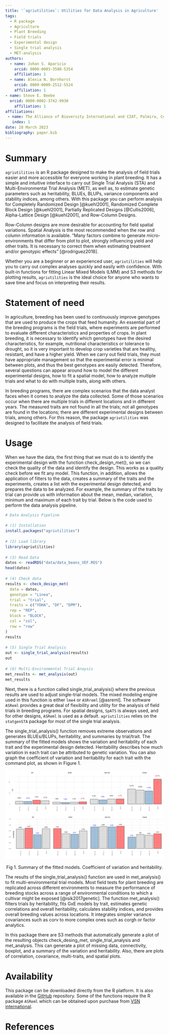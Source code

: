 ```yaml
---
title: '`agriutilities`: Utilities for Data Analysis in Agriculture' 
tags:
  - R package
  - Agriculture
  - Plant Breeding
  - Field trials
  - Experimental design
  - Single trial analysis
  - MET-analysis
authors:
  - name: Johan S. Aparicio
    orcid: 0000-0003-3580-5354
    affiliation: 1
  - name: Alexia N. Bornhorst
    orcid: 0009-0009-2512-5524
    affiliation: 1
- name: Steve E. Beebe
  orcid: 0000-0002-3742-9930
    affiliation: 1
affiliations:
 - name: The Alliance of Bioversity International and CIAT, Palmira, Colombia
   index: 1
date: 28 March 2023
bibliography: paper.bib
---
```


# Summary

`agriutilities` is an R package designed to make the analysis of field trials easier and more accessible for everyone working in plant breeding. It has a simple and intuitive interface to carry out Single Trial Analysis (STA) and Multi-Environmental Trial Analysis (MET), as well as, to estimate genetic parameters such as heritability, BLUEs, BLUPs, variance components and stability indices, among others. With this package you can perform analysis for Completely Randomized Design [@kuehl2001], Randomized Complete Block Design [@kuehl2001], Partially Replicated Designs [@Cullis2006], Alpha-Lattice Design [@kuehl2001], and Row-Column Designs.

Row-Column designs are more desirable for accounting for field spatial variations. Spatial Analysis is the most recommended when the row and column information is available. “Many factors combine to generate micro-environments that differ from plot to plot, strongly influencing yield and other traits. It is necessary to correct them when estimating treatment and/or genotypic effects” [@rodriguez2018]. 

Whether you are a beginner or an experienced user, `agriutilities` will help you to carry out complex analyses quickly and easily with confidence. With built-in functions for fitting Linear Mixed Models (LMM) and S3 methods for plotting results, `agriutilities` is the ideal choice for anyone who wants to save time and focus on interpreting their results. 

# Statement of need

In agriculture, breeding has been used to continuously improve genotypes that are used to produce the crops that feed humanity. An essential part of the breeding programs is the field trials, where experiments are performed to evaluate different characteristics and properties of crops. In plant breeding, it is necessary to identify which genotypes have the desired characteristics, for example, nutritional characteristics or tolerance to drought, so it is very important to develop crop varieties that are healthy, resistant, and have a higher yield. When we carry out field trials, they must have appropriate management so that the experimental error is minimal between plots, and thus the best genotypes are easily detected. Therefore, several questions can appear around how to model the different experimental designs, how to fit a spatial model, how to analyze multiple trials and what to do with multiple traits, along with others. 

In breeding programs, there are complex scenarios that the data analyst faces when it comes to analyze the data collected. Some of those scenarios occur when there are multiple trials in different locations and in different years. The measured traits are not found in all the trials; not all genotypes are found in the locations; there are different experimental designs between trials, among others. For this reason, the package `agriutilities` was designed to facilitate the analysis of field trials.

# Usage

When we have the data, the first thing that we must do is to identify the experimental design with the function check_design_met(), so we can check the quality of the data and identify the design. This works as a quality check before we fit any model. This function, in addition, allows the application of filters to the data, creates a summary of the traits and the experiments, creates a list with the experimental design detected, and prepares the data to be analyzed. For example, the summary of the traits by trial can provide us with information about the mean, median, variation, minimum and maximum of each trait by trial. Below is the code used to perform the data analysis pipeline.

``` r
# Data Analysis Pipeline

# (1) Installation 
install.packages("agriutilities")

# (2) Load library
library(agriutilities)

# (3) Read Data
datos <- readRDS("data/data_beans_VEF.RDS")
head(datos)

# (4) Check data
results <- check_design_met(
  data = datos,
  genotype = "Linea",
  trial = "trial",
  traits = c("YDHA", "DF", "DPM"),
  rep = "REP",
  block = "BLOCK",
  col = "col",
  row = "row"
)
results

# (5) Single Trial Analysis
out <- single_trial_analysis(results)
out

# (6) Multi-Environmental Trial Anaysis
met_results <- met_analysis(out)
met_results
```

Next, there is a function called single_trial_analysis() where the previous results are used to adjust single-trial models. The mixed modeling engine used in this function is either `lme4` or `ASRreml` [@asreml]. The software `ASReml` provides a great deal of flexibility and utility for the analysis of field trials in breeding programs. For spatial designs, `SpATS` is always used, and for other designs, `ASReml` is used as a default. `agriutilities` relies on the `statgenSTA` package for most of the single trial analysis.  

The single_trial_analysis() function removes extreme observations and generates BLUEs/BLUPs, heritability, and summaries by trial/trait. The summary of the fitted models shows the variation and heritability of each trait and the experimental design detected. Heritability describes how much variation in each trait can be attributed to genetic variation. You can also graph the coefficient of variation and heritability for each trait with the command plot, as shown in Figure 1.

![\label{fig:Fig}](summaryPlot.png)
<div align="center"> Fig 1. Summary of the fitted models. Coefficient of variation and heritability.</div>


The results of the single_trial_analysis() function are used in met_analysis() to fit multi-environmental trial models. Most field tests for plant breeding are replicated across different environments to measure the performance of breeding stocks across a range of environmental conditions to which a cultivar might be exposed [@isik2017genetic]. The function met_analysis() filters trials by heritability, fits GxE models by trait, estimates genetic correlations and overall heritability, calculates stability indices, and provides overall breeding values across locations. It integrates simpler variance covariances such as corv to more complex ones such as corgh or factor analytics.

In this package there are S3 methods that automatically generate a plot of the resulting objects check_desing_met, single_trial_analysis and met_analysis. This can generate a plot of missing data, connectivity, boxplot, and a summary of the variation and heritability. Also, there are plots of correlation, covariance, multi-traits, and spatial plots. 

# Availability 

This package can be downloaded directly from the R platform. It is also available in the [GitHub](https://github.com/AparicioJohan/agriutilities) repository. Some of the functions require the R package `ASReml` which can be obtained upon purchase from [VSN international](https://vsni.co.uk/software/asreml-r).

# References
